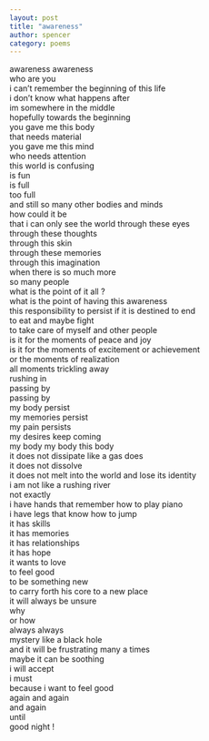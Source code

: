 ```yaml
---
layout: post
title: "awareness"
author: spencer
category: poems
---
```


awareness awareness  
who are you  
i can’t remember the beginning of this life  
i don’t know what happens after  
im somewhere in the middle  
hopefully towards the beginning  
you gave me this body   
that needs material   
you gave me this mind  
who needs attention  
this world is confusing   
is fun  
is full  
too full  
and still so many other bodies and minds  
how could it be   
that i can only see the world through these eyes  
through these thoughts  
through this skin  
through these memories  
through this imagination  
when there is so much more  
so many people  
what is the point of it all ?  
what is the point of having this awareness  
this responsibility to persist if it is destined to end   
to eat and maybe fight  
to take care of myself and other people  
is it for the moments of peace and joy  
is it for the moments of excitement or achievement  
or the moments of realization  
all moments trickling away  
rushing in  
passing by  
passing by  
my body persist  
my memories persist  
my pain persists  
my desires keep coming  
my body my body this body  
it does not dissipate like a gas does  
it does not dissolve   
it does not melt into the world and lose its identity  
i am not like a rushing river  
not exactly  
i have hands that remember how to play piano  
i have legs that know how to jump  
it has skills  
it has memories  
it has relationships  
it has hope  
it wants to love  
to feel good  
to be something new   
to carry forth his core to a new place   
it will always be unsure  
why  
or how  
always always  
mystery like a black hole  
and it will be frustrating many a times  
maybe it can be soothing  
i will accept  
i must  
because i want to feel good   
again and again  
and again  
until  
good night !  
